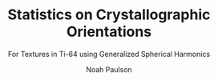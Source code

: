 ---
layout:     notebook
title:      Statistics on Crystallographic Orientations
author:     Noah Paulson
tags: 		jupyter workflows
subtitle:   For Textures in Ti-64 using Generalized Spherical Harmonics

notebookfilename: gshspatstats
visualworkflow: false
---